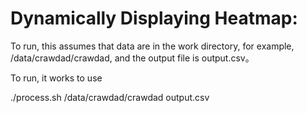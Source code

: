 # Dynamically Displaying Heatmap:

To run, this assumes that data are in the work directory, for example, /data/crawdad/crawdad, and the output file is output.csv。

To run, it works to use

   ./process.sh /data/crawdad/crawdad output.csv